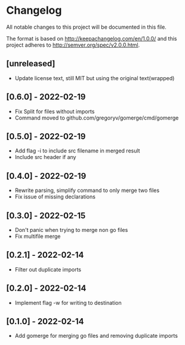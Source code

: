 # Changelog
All notable changes to this project will be documented in this file.

The format is based on http://keepachangelog.com/en/1.0.0/
and this project adheres to http://semver.org/spec/v2.0.0.html.

## [unreleased]

- Update license text, still MIT but using the original text(wrapped)

## [0.6.0] - 2022-02-19

- Fix Split for files without imports
- Command moved to github.com/gregoryv/gomerge/cmd/gomerge

## [0.5.0] - 2022-02-19

- Add flag -i to include src filename in merged result
- Include src header if any

## [0.4.0] - 2022-02-19

- Rewrite parsing, simplify command to only merge two files
- Fix issue of missing declarations

## [0.3.0] - 2022-02-15

- Don't panic when trying to merge non go files
- Fix multifile merge

## [0.2.1] - 2022-02-14

- Filter out duplicate imports

## [0.2.0] - 2022-02-14

- Implement flag -w for writing to destination

## [0.1.0] - 2022-02-14

- Add gomerge for merging go files and removing duplicate imports
